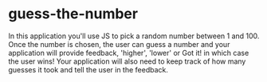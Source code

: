 # guess-the-number
In this application you'll use JS to pick a random number between 1 and 100.  Once the number is chosen, the user can guess a number and your application will provide feedback, 'higher', 'lower' or Got it! in which case the user wins!  Your application will also need to keep track of how many guesses it took and tell the user in the feedback.
